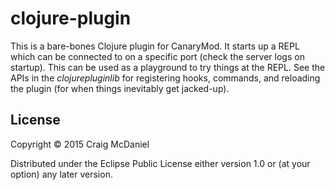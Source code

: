 # clojure-plugin

This is a bare-bones Clojure plugin for CanaryMod. It starts up a REPL which can be connected to on a specific port (check the server logs on startup). This can be used as a playground to try things at the REPL. See the APIs in the *clojurepluginlib* for registering hooks, commands, and reloading the plugin (for when things inevitably get jacked-up).

## License

Copyright © 2015 Craig McDaniel

Distributed under the Eclipse Public License either version 1.0 or (at
your option) any later version.
